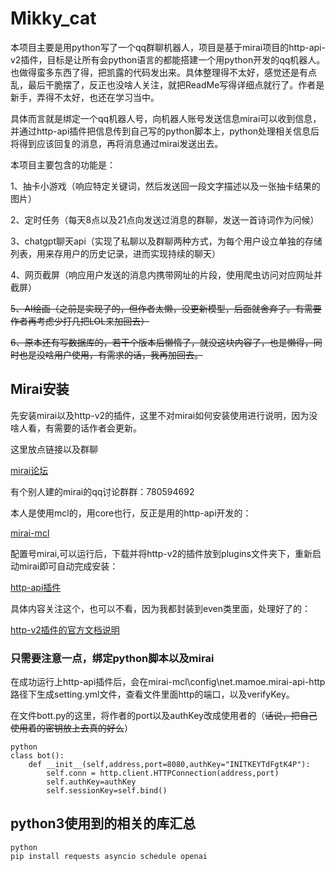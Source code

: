 # Mikky_cat
本项目主要是用python写了一个qq群聊机器人，项目是基于mirai项目的http-api-v2插件，目标是让所有会python语言的都能搭建一个用python开发的qq机器人。也做得蛮多东西了得，把凯露的代码发出来。具体整理得不太好，感觉还是有点乱，最后干脆摆了，反正也没啥人关注，就把ReadMe写得详细点就行了。作者是新手，弄得不太好，也还在学习当中。

具体而言就是绑定一个qq机器人号，向机器人账号发送信息mirai可以收到信息，并通过http-api插件把信息传到自己写的python脚本上，python处理相关信息后将得到应该回复的消息，再将消息通过mirai发送出去。

本项目主要包含的功能是：

1、抽卡小游戏（响应特定关键词，然后发送回一段文字描述以及一张抽卡结果的图片）

2、定时任务（每天8点以及21点向发送过消息的群聊，发送一首诗词作为问候）

3、chatgpt聊天api（实现了私聊以及群聊两种方式，为每个用户设立单独的存储列表，用来存用户的历史记录，进而实现持续的聊天）

4、网页截屏（响应用户发送的消息内携带网址的片段，使用爬虫访问对应网址并截屏）

~~5、AI绘画（之前是实现了的，但作者太懒，没更新模型，后面就舍弃了。有需要作者再考虑少打几把LOL来加回去）~~

~~6、原本还有写数据库的，若干个版本后懒惰了，就没这块内容了，也是懒得，同时也是没啥用户使用，有需求的话，我再加回去。~~

## Mirai安装
先安装mirai以及http-v2的插件，这里不对mirai如何安装使用进行说明，因为没啥人看，有需要的话作者会更新。

这里放点链接以及群聊

[mirai论坛](https://mirai.mamoe.net/)

有个别人建的mirai的qq讨论群群：780594692

本人是使用mcl的，用core也行，反正是用的http-api开发的：

[mirai-mcl](https://github.com/iTXTech/mirai-console-loader)

配置号mirai,可以运行后，下载并将http-v2的插件放到plugins文件夹下，重新启动mirai即可自动完成安装：

[http-api插件](https://github.com/project-mirai/mirai-api-http/releases)

具体内容关注这个，也可以不看，因为我都封装到even类里面，处理好了的：

[http-v2插件的官方文档说明](https://docs.mirai.mamoe.net/mirai-api-http/api/API.html#%E8%8E%B7%E5%8F%96%E7%BE%A4%E6%88%90%E5%91%98%E5%88%97%E8%A1%A8)

### 只需要注意一点，绑定python脚本以及mirai

在成功运行上http-api插件后，会在mirai-mcl\config\net.mamoe.mirai-api-http路径下生成setting.yml文件，查看文件里面http的端口，以及verifyKey。

在文件bott.py的这里，将作者的port以及authKey改成使用者的（~~话说，把自己使用着的密钥放上去真的好么~~）

```
python
class bot():
    def __init__(self,address,port=8080,authKey="INITKEYTdFgtK4P"):
        self.conn = http.client.HTTPConnection(address,port)
        self.authKey=authKey
        self.sessionKey=self.bind()
```

## python3使用到的相关的库汇总

```
python
pip install requests asyncio schedule openai
```
